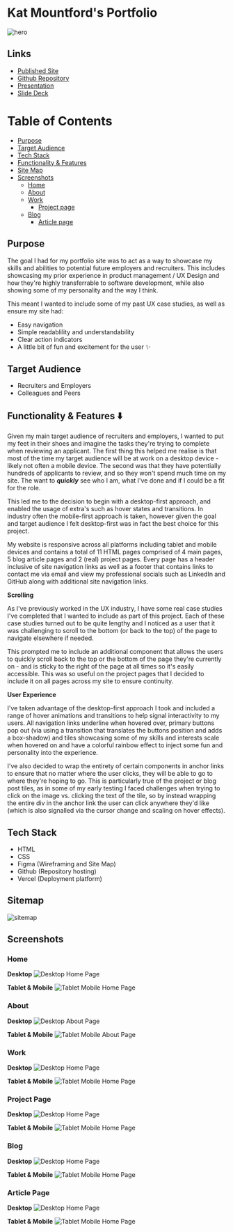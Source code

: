 # Kat Mountford's Portfolio
![hero](/docs/desktop/desktop-screenshots/desktop-hero.png)

## Links
- [Published Site](https://www.katmountford.com/)
- [Github Repository](https://github.com/kvtrice/portfolio)
- [Presentation]()
- [Slide Deck](https://www.canva.com/design/DAFvzfs3yE8/XfjWeZUa0EjXEl-KTm1n6Q/view?utm_content=DAFvzfs3yE8&utm_campaign=designshare&utm_medium=link&utm_source=publishsharelink)

# Table of Contents
- [Purpose](#purpose)
- [Target Audience](#target-audience)
- [Tech Stack](#tech-stack)
- [Functionality & Features](#functionality)
- [Site Map](#site-map)
- [Screenshots](#screenshots)
  - [Home](#home)
  - [About](#about)
  - [Work](#work)
    - [Project page](#project-page)
  - [Blog](#blog)
    - [Article page](#article-page)

## Purpose <div id="purpose"/>
The goal I had for my portfolio site was to act as a way to showcase my skills and abilities to potential future employers and recruiters. This includes showcasing my prior experience in product management / UX Design and how they're highly transferrable to software development, while also showing some of my personality and the way I think.

This meant I wanted to include some of my past UX case studies, as well as ensure my site had:
- Easy navigation
- Simple readablility and understandability
- Clear action indicators
- A little bit of fun and excitement for the user ✨

## Target Audience <div id="target-audience"/>
- Recruiters and Employers 
- Colleagues and Peers

## Functionality & Features ⬇️ <div id="functionality"/>

Given my main target audience of recruiters and employers, I wanted to put my feet in their shoes and imagine the tasks they're trying to complete when reviewing an applicant. The first thing this helped me realise is that most of the time my target audience will be at work on a desktop device - likely not often a mobile device. The second was that they have potentially hundreds of applicants to review, and so they won't spend much time on my site. The want to **_quickly_** see who I am, what I've done and if I could be a fit for the role.

This led me to the decision to begin with a desktop-first approach, and enabled the usage of extra's such as hover states and transitions. In industry often the mobile-first approach is taken, however given the goal and target audience I felt desktop-first was in fact the best choice for this project.

My website is responsive across all platforms including tablet and mobile devices and contains a total of 11 HTML pages comprised of 4 main pages, 5 blog article pages and 2 (real) project pages. Every page has a header inclusive of site navigation links as well as a footer that contains links to contact me via email and view my professional socials such as LinkedIn and GitHub along with additional site navigation links. 

**Scrolling**

As I've previously worked in the UX industry, I have some real case studies I've completed that I wanted to include as part of this project. Each of these case studies turned out to be quite lengthy and I noticed as a user that it was challenging to scroll to the bottom (or back to the top) of the page to navigate elsewhere if needed. 

This prompted me to include an additional component that allows the users to quickly scroll back to the top or the bottom of the page they're currently on - and is sticky to the right of the page at all times so it's easily accessible. This was so useful on the project pages that I decided to include it on all pages across my site to ensure continuity.

**User Experience**

I've taken advantage of the desktop-first approach I took and included a range of hover animations and transitions to help signal interactivity to my users. All navigation links underline when hovered over, primary buttons pop out (via using a transition that translates the buttons position and adds a box-shadow) and tiles showcasing some of my skills and interests scale when hovered on and have a colorful rainbow effect to inject some fun and personality into the experience.

I've also decided to wrap the entirety of certain components in anchor links to ensure that no matter where the user clicks, they will be able to go to where they're hoping to go. This is particularly true of the project or blog post tiles, as in some of my early testing I faced challenges when trying to click on the image vs. clicking the text of the tile, so by instead wrapping the entire div in the anchor link the user can click anywhere they'd like (which is also signalled via the cursor change and scaling on hover effects).


## Tech Stack <div id="tech-stack"/>
- HTML
- CSS
- Figma (Wireframing and Site Map)
- Github (Repository hosting)
- Vercel (Deployment platform)

## Sitemap <div id="site-map"/>
![sitemap](/docs/site-map.jpg)

## Screenshots <div id="screenshots"/>

### Home <div id="home"/>
**Desktop**
![Desktop Home Page](/docs/desktop/desktop-screenshots/desktop-full-home.png)

**Tablet & Mobile**
![Tablet Mobile Home Page](/docs/tablet-mobile/tablet-mobile-home.png)


### About <div id="about"/>
**Desktop**
![Desktop About Page](/docs/desktop/desktop-screenshots/desktop-full-about.png)

**Tablet & Mobile**
![Tablet Mobile About Page](/docs/tablet-mobile/tablet-mobile-about.png)


### Work <div id="work"/>
**Desktop**
![Desktop Home Page](/docs/desktop/desktop-screenshots/desktop-full-work.png)

**Tablet & Mobile**
![Tablet Mobile Home Page](/docs/tablet-mobile/tablet-mobile-work.png)


### Project Page <div id="project-page"/>
**Desktop**
![Desktop Home Page](/docs/desktop/desktop-screenshots/desktop-full-project.png)

**Tablet & Mobile**
![Tablet Mobile Home Page](/docs/tablet-mobile/tablet-mobile-project.png)


### Blog <div id="blog"/>
**Desktop**
![Desktop Home Page](/docs/desktop/desktop-screenshots/desktop-full-blog.png)

**Tablet & Mobile**
![Tablet Mobile Home Page](/docs/tablet-mobile/tablet-mobile-blog.png)


### Article Page <div id="article-page"/>
**Desktop**
![Desktop Home Page](/docs/desktop/desktop-screenshots/desktop-full-article.png)

**Tablet & Mobile**
![Tablet Mobile Home Page](/docs/tablet-mobile/tablet-mobile-article.png)


